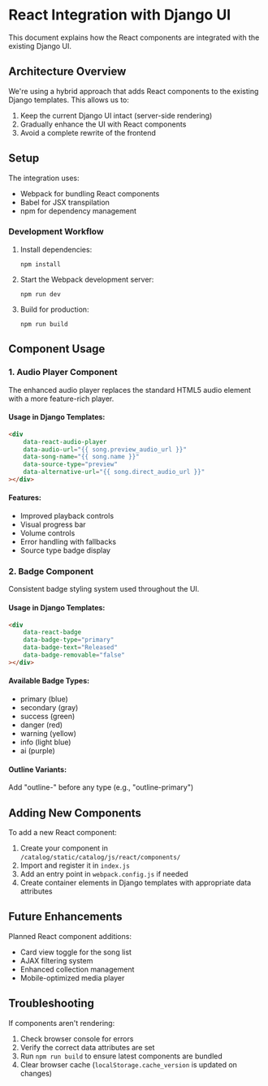 # React Integration with Django UI

This document explains how the React components are integrated with the existing Django UI.

## Architecture Overview

We're using a hybrid approach that adds React components to the existing Django templates. This allows us to:

1. Keep the current Django UI intact (server-side rendering)
2. Gradually enhance the UI with React components
3. Avoid a complete rewrite of the frontend

## Setup

The integration uses:
- Webpack for bundling React components
- Babel for JSX transpilation
- npm for dependency management

### Development Workflow

1. Install dependencies:
   ```
   npm install
   ```

2. Start the Webpack development server:
   ```
   npm run dev
   ```

3. Build for production:
   ```
   npm run build
   ```

## Component Usage

### 1. Audio Player Component

The enhanced audio player replaces the standard HTML5 audio element with a more feature-rich player.

#### Usage in Django Templates:

```html
<div 
    data-react-audio-player 
    data-audio-url="{{ song.preview_audio_url }}" 
    data-song-name="{{ song.name }}" 
    data-source-type="preview"
    data-alternative-url="{{ song.direct_audio_url }}"
></div>
```

#### Features:
- Improved playback controls
- Visual progress bar
- Volume controls
- Error handling with fallbacks
- Source type badge display

### 2. Badge Component

Consistent badge styling system used throughout the UI.

#### Usage in Django Templates:

```html
<div 
    data-react-badge 
    data-badge-type="primary" 
    data-badge-text="Released"
    data-badge-removable="false"
></div>
```

#### Available Badge Types:
- primary (blue)
- secondary (gray)
- success (green)
- danger (red)
- warning (yellow)
- info (light blue)
- ai (purple)

#### Outline Variants:
Add "outline-" before any type (e.g., "outline-primary")

## Adding New Components

To add a new React component:

1. Create your component in `/catalog/static/catalog/js/react/components/`
2. Import and register it in `index.js`
3. Add an entry point in `webpack.config.js` if needed
4. Create container elements in Django templates with appropriate data attributes

## Future Enhancements

Planned React component additions:
- Card view toggle for the song list
- AJAX filtering system
- Enhanced collection management
- Mobile-optimized media player

## Troubleshooting

If components aren't rendering:
1. Check browser console for errors
2. Verify the correct data attributes are set
3. Run `npm run build` to ensure latest components are bundled
4. Clear browser cache (`localStorage.cache_version` is updated on changes)